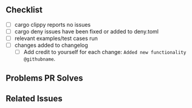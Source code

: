 <!-- Thank you for making a pull request! Below are the recommended steps to validate/complete your PR -->

## Checklist

- [ ] cargo clippy reports no issues
- [ ] cargo deny issues have been fixed or added to deny.toml
- [ ] relevant examples/test cases run
- [ ] changes added to changelog
  - [ ] Add credit to yourself for each change: `Added new functionality @githubname`.

## Problems PR Solves

## Related Issues
